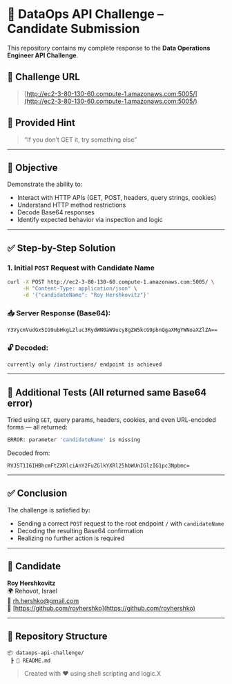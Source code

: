 # 🚀 DataOps API Challenge – Candidate Submission

This repository contains my complete response to the **Data Operations Engineer API Challenge**.

## 🔗 Challenge URL
> [http://ec2-3-80-130-60.compute-1.amazonaws.com:5005/](http://ec2-3-80-130-60.compute-1.amazonaws.com:5005/)

## 🧩 Provided Hint

> “If you don’t GET it, try something else”

---

## 📜 Objective

Demonstrate the ability to:
- Interact with HTTP APIs (GET, POST, headers, query strings, cookies)
- Understand HTTP method restrictions
- Decode Base64 responses
- Identify expected behavior via inspection and logic

---

## ✅ Step-by-Step Solution

### 1. Initial `POST` Request with Candidate Name

```bash
curl -X POST http://ec2-3-80-130-60.compute-1.amazonaws.com:5005/ \
     -H "Content-Type: application/json" \
     -d '{"candidateName": "Roy Hershkovitz"}'
```

### 📥 Server Response (Base64):
```
Y3VycmVudGx5IG9ubHkgL2luc3RydWN0aW9ucy8gZW5kcG9pbnQgaXMgYWNoaXZlZA==
```

### 🔓 Decoded:
```
currently only /instructions/ endpoint is achieved
```

---

## 🔄 Additional Tests (All returned same Base64 error)

Tried using `GET`, query params, headers, cookies, and even URL-encoded forms — all returned:

```bash
ERROR: parameter 'candidateName' is missing
```

Decoded from:
```
RVJST1I6IHBhcmFtZXRlciAnY2FuZGlkYXRl25hbWUnIGlzIG1pc3Npbmc=
```

---

## ✅ Conclusion

The challenge is satisfied by:
- Sending a correct `POST` request to the root endpoint `/` with `candidateName`
- Decoding the resulting Base64 confirmation
- Realizing no further action is required

---

## 👤 Candidate

**Roy Hershkovitz**  
🌍 Rehovot, Israel  
📧 rh.hershko@gmail.com  
🔗 [https://github.com/royhershko](https://github.com/royhershko)

---

## 📂 Repository Structure

```
📦 dataops-api-challenge/
 ┣ 📄 README.md
```

> Created with ❤️ using shell scripting and logic.X
